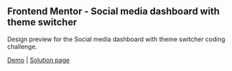## Frontend Mentor - Social media dashboard with theme switcher

Design preview for the Social media dashboard with theme switcher coding challenge.

[Demo](https://social-media-dashboard-am.netlify.app/) | [Solution page](https://www.frontendmentor.io/solutions/social-media-dashboard-with-theme-switcher-sKap9dpAV)